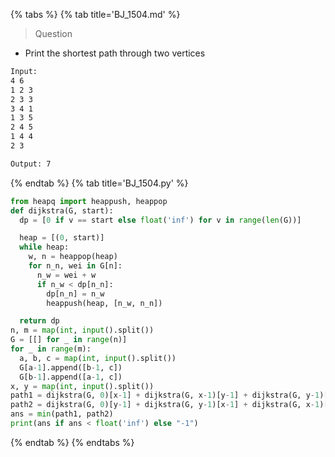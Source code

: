{% tabs %}
{% tab title='BJ_1504.md' %}

> Question

* Print the shortest path through two vertices

```txt
Input:
4 6
1 2 3
2 3 3
3 4 1
1 3 5
2 4 5
1 4 4
2 3

Output: 7
```

{% endtab %}
{% tab title='BJ_1504.py' %}

```py
from heapq import heappush, heappop
def dijkstra(G, start):
  dp = [0 if v == start else float('inf') for v in range(len(G))]

  heap = [(0, start)]
  while heap:
    w, n = heappop(heap)
    for n_n, wei in G[n]:
      n_w = wei + w
      if n_w < dp[n_n]:
        dp[n_n] = n_w
        heappush(heap, [n_w, n_n])

  return dp
n, m = map(int, input().split())
G = [[] for _ in range(n)]
for _ in range(m):
  a, b, c = map(int, input().split())
  G[a-1].append([b-1, c])
  G[b-1].append([a-1, c])
x, y = map(int, input().split())
path1 = dijkstra(G, 0)[x-1] + dijkstra(G, x-1)[y-1] + dijkstra(G, y-1)[n-1]
path2 = dijkstra(G, 0)[y-1] + dijkstra(G, y-1)[x-1] + dijkstra(G, x-1)[n-1]
ans = min(path1, path2)
print(ans if ans < float('inf') else "-1")
```

{% endtab %}
{% endtabs %}
